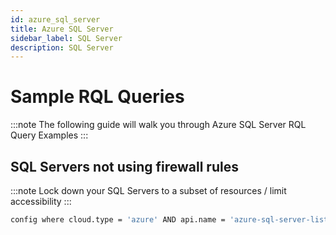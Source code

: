 ```yaml
---
id: azure_sql_server
title: Azure SQL Server
sidebar_label: SQL Server
description: SQL Server
---
```


# Sample RQL Queries

:::note
The following guide will walk you through Azure SQL Server RQL Query Examples
:::

## SQL Servers not using firewall rules
:::note
Lock down your SQL Servers to a subset of resources / limit accessibility
:::
```bash
config where cloud.type = 'azure' AND api.name = 'azure-sql-server-list' AND json.rule = firewallRules is empty
```
